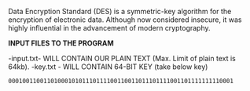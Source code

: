Data Encryption Standard (DES) is a symmetric-key algorithm for the encryption of electronic data. Although now considered insecure, it was highly influential in the advancement of modern cryptography.

__INPUT FILES TO THE PROGRAM__

-input.txt- WILL CONTAIN OUR PLAIN TEXT (Max. Limit of plain text is 64kb).
-key.txt - WILL CONTAIN 64-BIT KEY (take below key)
```
0001001100110100010101110111100110011011101111001101111111110001
```
